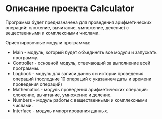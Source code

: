 # Описание проекта Calculator

Программа будет предназначена для проведения арифметических операций:
сложение,
вычитание, 
умножение, 
деление) с вещественными и комплексными числами.

Ориентировочные модули программы:
* Main - модуль, который будет объединять все модули и запускать программу.
* Controller - основной модуль, отвечающий за выполнение всей программы.
* Logbook - модуль для записи данных и истории проведения операций (последние 10 операций
  с указанием даты и времени проведения операций)
* Mathematics - модуль проведения арифметических операций: сложение, вычитание, умножение и деление.
* Numbers - модуль работы с вещественными и комплексными числами.
* Interface - модуль импортирования данных.
